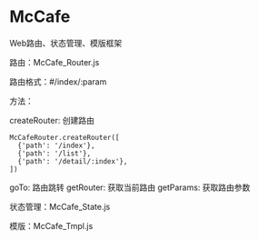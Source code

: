 # McCafe
Web路由、状态管理、模版框架

路由：McCafe_Router.js

路由格式：#/index/:param

方法：

  createRouter: 创建路由
  
    McCafeRouter.createRouter([
      {'path': '/index'},
      {'path': '/list'},
      {'path': '/detail/:index'},
    ])
  goTo: 路由跳转
  getRouter: 获取当前路由
  getParams: 获取路由参数

状态管理：McCafe_State.js

模版：McCafe_Tmpl.js
